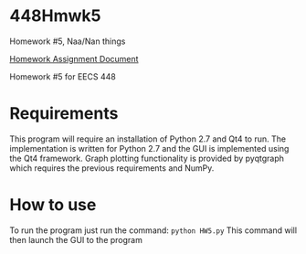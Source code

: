 # 448Hmwk5
Homework #5, Naa/Nan things

[Homework Assignment Document](http://i.groupme.com/720x960.png.d783d80ae83e49ed9eb518cf2ba9d58e.large)

Homework #5 for EECS 448


# Requirements
This program will require an installation of Python 2.7 and Qt4 to run.
The implementation is written for Python 2.7 and the GUI is implemented
using the Qt4 framework. Graph plotting functionality is provided by
pyqtgraph which requires the previous requirements and NumPy.

# How to use
To run the program just run the command:
`python HW5.py`
This command will then launch the GUI to the program
